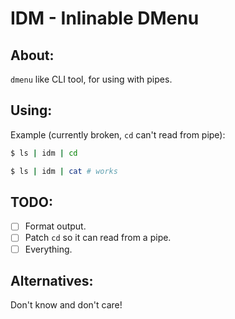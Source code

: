# IDM - Inlinable DMenu

## About:
`dmenu` like CLI tool, for using with pipes.

## Using:

Example (currently broken, `cd` can't read from pipe):
```bash
$ ls | idm | cd
```

```bash
$ ls | idm | cat # works
```

## TODO:
- [ ] Format output.
- [ ] Patch `cd` so it can read from a pipe.
- [ ] Everything.

## Alternatives:
Don't know and don't care!
